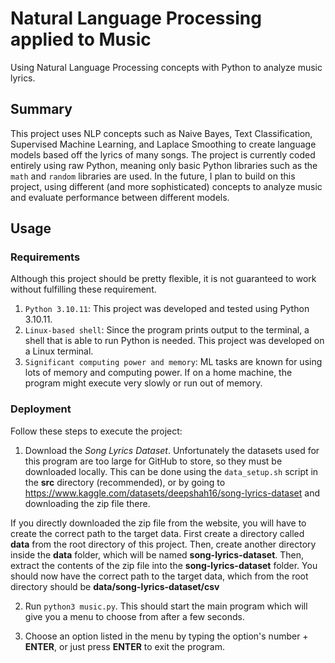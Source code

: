 # Natural Language Processing applied to Music

Using Natural Language Processing concepts with Python to analyze music lyrics.

## Summary

This project uses NLP concepts such as Naive Bayes, Text Classification, Supervised Machine Learning, and Laplace Smoothing to create language models based off the lyrics of many songs. The project is currently coded entirely using raw Python, meaning only basic Python libraries such as the `math` and `random` libraries are used. In the future, I plan to build on this project, using different (and more sophisticated) concepts to analyze music and evaluate performance between different models.

## Usage
### Requirements
Although this project should be pretty flexible, it is not guaranteed to work without fulfilling these requirement.
1. `Python 3.10.11`: This project was developed and tested using Python 3.10.11.
2. `Linux-based shell`: Since the program prints output to the terminal, a shell that is able to run Python is needed. This project was developed on a Linux terminal.
3. `Significant computing power and memory`: ML tasks are known for using lots of memory and computing power. If on a home machine, the program might execute very slowly or run out of memory.
### Deployment
Follow these steps to execute the project:
1. Download the *Song Lyrics Dataset*. Unfortunately the datasets used for this program are too large for GitHub to store, so they must be downloaded locally. This can be done using the `data_setup.sh` script in the **src** directory (recommended), or by going to https://www.kaggle.com/datasets/deepshah16/song-lyrics-dataset and downloading the zip file there.

If you directly downloaded the zip file from the website, you will have to create the correct path to the target data. First create a directory called **data** from the root directory of this project. Then, create another directory inside the **data** folder, which will be named **song-lyrics-dataset**. Then, extract the contents of the zip file into the **song-lyrics-dataset** folder. You should now have the correct path to the target data, which from the root directory should be **data/song-lyrics-dataset/csv**

2. Run `python3 music.py`. This should start the main program which will give you a menu to choose from after a few seconds.

3. Choose an option listed in the menu by typing the option's number + **ENTER**, or just press **ENTER** to exit the program.
